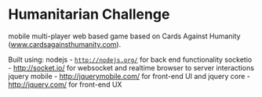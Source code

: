 Humanitarian Challenge
===

mobile multi-player web based game based on Cards Against Humanity (www.cardsagainsthumanity.com).

Built using:
  nodejs - <code>http://nodejs.org/</code> for back end functionality
  socketio - http://socket.io/ for websocket and realtime browser to server interactions
  jquery mobile - http://jquerymobile.com/ for front-end UI and 
  jquery core - http://jquery.com/ for front-end UX

